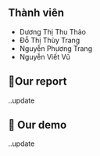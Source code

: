 ## Thành viên 
- Dương Thị Thu Thảo
- Đỗ Thị Thùy Trang
- Nguyễn Phương Trang
- Nguyễn Viết Vũ
## 📄Our report
..update
## 🎥 Our demo
..update
